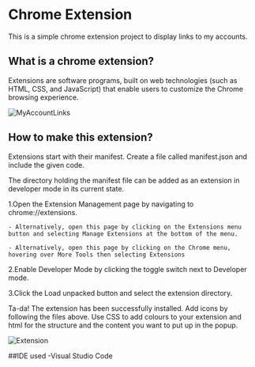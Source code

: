 # Chrome Extension
This is a simple chrome extension project to display links to my accounts.

## What is a chrome extension?
Extensions are software programs, built on web technologies (such as HTML, CSS, and JavaScript) that enable users to customize the Chrome browsing experience.

![MyAccountLinks](https://user-images.githubusercontent.com/88919299/148800439-34fee43a-d9b3-4f71-bdc9-f1a04e0531dc.PNG)

<h2>How to make this extension?</h2>

Extensions start with their manifest. Create a file called manifest.json and include the given code.

The directory holding the manifest file can be added as an extension in developer mode in its current state.

1.Open the Extension Management page by navigating to chrome://extensions.
    
    - Alternatively, open this page by clicking on the Extensions menu button and selecting Manage Extensions at the bottom of the menu.
     
    - Alternatively, open this page by clicking on the Chrome menu, hovering over More Tools then selecting Extensions

2.Enable Developer Mode by clicking the toggle switch next to Developer mode.

3.Click the Load unpacked button and select the extension directory.

Ta-da! The extension has been successfully installed. Add icons by following the files above. Use CSS to add colours to your extension and html for the structure and the content you want to put up in the popup.


![Extension](https://user-images.githubusercontent.com/88919299/148810456-996e7ce3-0bbe-48f8-a407-ab43bbc7b7f2.PNG)

##IDE used
-Visual Studio Code
